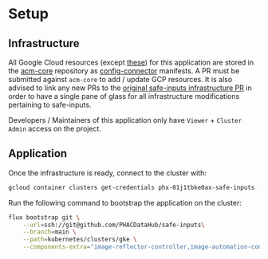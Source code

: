 # Setup

## Infrastructure

All Google Cloud resources (except [these](https://github.com/PHACDataHub/safe-inputs/issues/142#issuecomment-2217704143)) for this application are stored in the [acm-core](https://github.com/PHACDataHub/acm-core/tree/main/DMIA-PHAC/Experimentation/ph-safeinputs) repository as [config-connector](https://cloud.google.com/config-connector/docs/overview) manifests. A PR must be submitted against `acm-core` to add / update GCP resources. It is also advised to link any new PRs to the [original safe-inputs infrastructure PR](https://github.com/PHACDataHub/acm-core/pull/311) in order to have a single pane of glass for all infrastructure modifications pertaining to safe-inputs.

Developers / Maintainers of this application only have `Viewer` + `Cluster Admin` access on the project.

## Application

Once the infrastructure is ready, connect to the cluster with:

```sh
gcloud container clusters get-credentials phx-01j1tbke0ax-safe-inputs --region northamerica-northeast1 --project phx-01j1tbke0ax
```

Run the following command to bootstrap the application on the cluster:

```sh
flux bootstrap git \
    --url=ssh://git@github.com/PHACDataHub/safe-inputs\
    --branch=main \
    --path=kubernetes/clusters/gke \
    --components-extra="image-reflector-controller,image-automation-controller"
```
